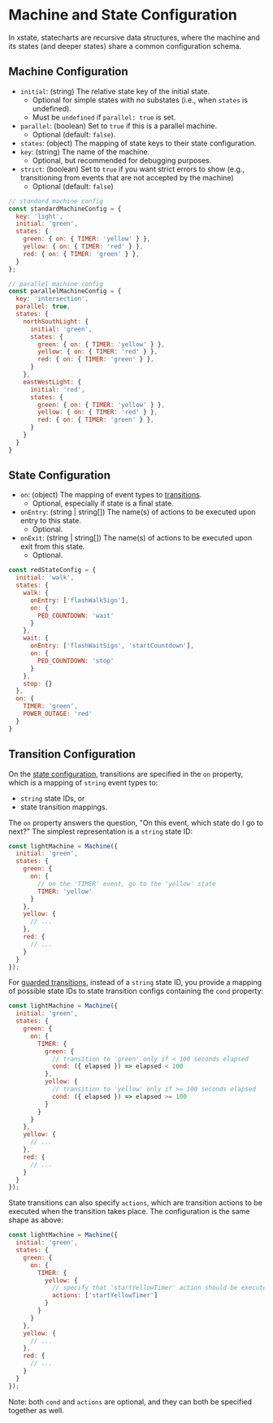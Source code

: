 # Machine and State Configuration

In xstate, statecharts are recursive data structures, where the machine and its states (and deeper states) share a common configuration schema.

## Machine Configuration 

- `initial`: (string) The relative state key of the initial state.
  - Optional for simple states with no substates (i.e., when `states` is undefined).
  - Must be `undefined` if `parallel: true` is set.
- `parallel`: (boolean) Set to `true` if this is a parallel machine.
  - Optional (default: `false`).
- `states`: (object) The mapping of state keys to their state configuration.
- `key`: (string) The name of the machine.
  - Optional, but recommended for debugging purposes.
- `strict`: (boolean) Set to `true` if you want strict errors to show (e.g., transitioning from events that are not accepted by the machine)
  - Optional (default: `false`)

```js
// standard machine config
const standardMachineConfig = {
  key: 'light',
  initial: 'green',
  states: {
    green: { on: { TIMER: 'yellow' } },
    yellow: { on: { TIMER: 'red' } },
    red: { on: { TIMER: 'green' } },
  }
};

// parallel machine config
const parallelMachineConfig = {
  key: 'intersection',
  parallel: true,
  states: {
    northSouthLight: {
      initial: 'green',
      states: {
        green: { on: { TIMER: 'yellow' } },
        yellow: { on: { TIMER: 'red' } },
        red: { on: { TIMER: 'green' } },
      }
    },
    eastWestLight: {
      initial: 'red',
      states: {
        green: { on: { TIMER: 'yellow' } },
        yellow: { on: { TIMER: 'red' } },
        red: { on: { TIMER: 'green' } },
      }
    }
  }
}
```

## State Configuration

- `on`: (object) The mapping of event types to [transitions](#transition-configuration).
  - Optional, especially if state is a final state.
- `onEntry`: (string | string[]) The name(s) of actions to be executed upon entry to this state.
  - Optional.
- `onExit`: (string | string[]) The name(s) of actions to be executed upon exit from this state.
  - Optional.

```js
const redStateConfig = {
  initial: 'walk',
  states: {
    walk: {
      onEntry: ['flashWalkSign'],
      on: {
        PED_COUNTDOWN: 'wait'
      }
    },
    wait: {
      onEntry: ['flashWaitSign', 'startCountdown'],
      on: {
        PED_COUNTDOWN: 'stop'
      }
    },
    stop: {}
  },
  on: {
    TIMER: 'green',
    POWER_OUTAGE: 'red'
  }
}
```

## Transition Configuration

On the [state configuration](#state-configuration), transitions are specified in the `on` property, which is a mapping of `string` event types to:
- `string` state IDs, or
- state transition mappings.

The `on` property answers the question, "On this event, which state do I go to next?" The simplest representation is a `string` state ID:

```js
const lightMachine = Machine({
  initial: 'green',
  states: {
    green: {
      on: {
        // on the 'TIMER' event, go to the 'yellow' state
        TIMER: 'yellow'
      }
    },
    yellow: {
      // ...
    },
    red: {
      // ...
    }
  }
});
```

For [guarded transitions](guides/guards.md), instead of a `string` state ID, you provide a mapping of possible state IDs to state transition configs containing the `cond` property:

```js
const lightMachine = Machine({
  initial: 'green',
  states: {
    green: {
      on: {
        TIMER: {
          green: {
            // transition to 'green' only if < 100 seconds elapsed
            cond: ({ elapsed }) => elapsed < 100
          },
          yellow: {
            // transition to 'yellow' only if >= 100 seconds elapsed
            cond: ({ elapsed }) => elapsed >= 100
          }
        }
      }
    },
    yellow: {
      // ...
    },
    red: {
      // ...
    }
  }
});
```

State transitions can also specify `actions`, which are transition actions to be executed when the transition takes place. The configuration is the same shape as above:

```js
const lightMachine = Machine({
  initial: 'green',
  states: {
    green: {
      on: {
        TIMER: {
          yellow: {
            // specify that 'startYellowTimer' action should be executed
            actions: ['startYellowTimer']
          }
        }
      }
    },
    yellow: {
      // ...
    },
    red: {
      // ...
    }
  }
});
```

Note: both `cond` and `actions` are optional, and they can both be specified together as well.
